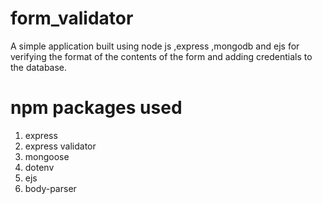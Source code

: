 # form_validator
A simple application built using node js ,express ,mongodb and ejs for verifying the format of the contents of the form and adding credentials to the database.
# npm packages used
1. express
2. express validator
3. mongoose
4. dotenv
5. ejs
6. body-parser
